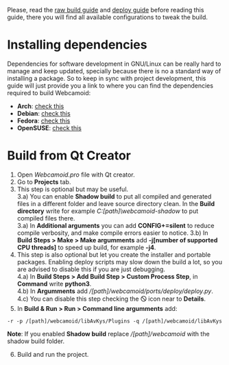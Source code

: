 Please, read the [raw build guide](https://github.com/webcamoid/webcamoid/wiki/Raw-build-and-install) and [deploy guide](https://github.com/webcamoid/webcamoid/wiki/Deploy-and-create-self-contained-binary-packages) before reading this guide, there you will find all available configurations to tweak the build.  

Installing dependencies
=======================

Dependencies for software development in GNU/Linux can be really hard to manage and keep updated, specially because there is no a standard way of installing a package. So to keep in sync with project development, this guide will just provide you a link to where you can find the dependencies required to build Webcamoid:

- **Arch**: [check this](https://aur.archlinux.org/packages/webcamoid-git)  
- **Debian**: [check this](https://github.com/webcamoid/webcamoid/blob/master/ports/ci/travis/install_deps.sh#L74)  
- **Fedora**: [check this](https://github.com/webcamoid/webcamoid/blob/master/ports/ci/travis/install_deps.sh#L137)  
- **OpenSUSE**: [check this](https://github.com/webcamoid/webcamoid/blob/master/ports/ci/travis/install_deps.sh#L162)  

Build from Qt Creator
=====================

1. Open *Webcamoid.pro* file with Qt creator.
2. Go to **Projects** tab.
3. This step is optional but may be useful.  
    3.a) You can enable **Shadow build** to put all compiled and generated files in a different folder and leave source directory clean. In the **Build directory** write for example _C:\[path]\webcamoid-shadow_ to put compiled files there.  
    3.a) In **Additional arguments** you can add **CONFIG+=silent** to reduce compile verbosity, and make compile errors easier to notice.
    3.b) In **Build Steps > Make > Make argumments** add **-j[number of supported CPU threads]** to speed up build, for example **-j4**.  
4. This step is also optional but let you create the installer and portable packages. Enabling deploy scripts may slow down the build a lot, so you are advised to disable this if you are just debugging.  
    4.a) In **Build Steps > Add Build Step > Custom Process Step**, in **Command** write **python3**.  
    4.b) In **Argumments** add _/[path]/webcamoid/ports/deploy/deploy.py_.  
    4.c) You can disable this step checking the 🛇 icon near to **Details**.  
5. In **Build & Run > Run > Command line argumments** add:
  
```
-r -p /[path]/webcamoid/libAvKys/Plugins -q /[path]/webcamoid/libAvKys
```
   
   **Note**: If you enabled **Shadow build** replace _/[path]/webcamoid_ with the shadow build folder.  
  
6. Build and run the project.
